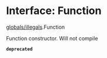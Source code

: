 # Interface: Function

[globals/illegals](../modules/globals_illegals.md).Function

Function constructor. Will not compile

**`deprecated`**
